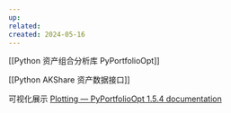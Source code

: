 ```yaml
---
up: 
related: 
created: 2024-05-16
---
```


[[Python 资产组合分析库 PyPortfolioOpt]]

[[Python AKShare  资产数据接口]]


可视化展示
[Plotting — PyPortfolioOpt 1.5.4 documentation](https://pyportfolioopt.readthedocs.io/en/latest/Plotting.html?highlight=plot#module-pypfopt.plotting)

